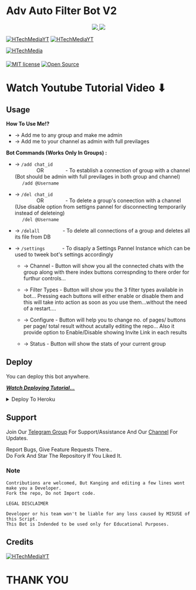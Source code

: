 # Adv Auto Filter Bot V2

  </a>
</p>
<p align="center">
  <a href="https://github.com/HTechMediaYT/stars/HTechMediaYT/?style=social">
    <img src="https://img.shields.io/github/stars/HTechMediaYT/Adv-Auto-Filter-Bot-V3-max?label=Star&style=social">

  </a>
  
  <a href="https://github.com/HTechMediaYT/Adv-Auto-Filter-Bot-V3-max/fork">
    <img src="https://img.shields.io/github/forks/HTechMediaYT/Adv-Auto-Filter-Bot-V3-max?label=Fork&style=social">

  </a>  
</p>

[![HTechMediaYT](https://img.shields.io/badge/HTechMedia-TG--Channel-green?style=for-the-badge&logo=telegram)](https://telegram.dog/HTechMedia)         [![HTechMediaYT](https://img.shields.io/badge/HTechMedia-TG--Support-orange?style=for-the-badge&logo=telegram)](https://telegram.dog/HTechMediaSupport)

[![HTechMedia](https://img.shields.io/badge/HTechMedia-Youtube-red?style=for-the-badge&logo=youtube)](http://youtube.com/channel/UCrAM4Fg0zn7uLgAAfll-SWQ)  
ㅤㅤㅤㅤㅤㅤㅤ  
[![MIT license](https://img.shields.io/badge/License-MIT-blue?style=flat)](https://github.com/HTechMediaYT/Adv-Auto-Filter-Bot-V3-maxblob/main/LICENSE)  [![Open Source](https://badges.frapsoft.com/os/v2/open-source.svg?v=103)](https://github.com/HTechMediaYT/Adv-Auto-Filter-Bot-V3-max)



# Watch Youtube Tutorial Video ⬇

## Usage

**__How To Use Me!?__**

* -> Add me to any group and make me admin<br>
* -> Add me to your channel as admin with full previlages

**Bot Commands (Works Only In Groups) :**


  * -> `/add chat_id`<br>
     &nbsp;&nbsp;&nbsp;&nbsp;&nbsp;&nbsp;&nbsp;&nbsp;&nbsp;&nbsp;&nbsp;&nbsp;&nbsp;&nbsp;
OR
     &nbsp;&nbsp;&nbsp;&nbsp;&nbsp;&nbsp;&nbsp;&nbsp;&nbsp;&nbsp;&nbsp;&nbsp;&nbsp;&nbsp;- To establish a connection of group with a channel (Bot should be admin with full previlages in both group and channel)<br>
    &nbsp;&nbsp;&nbsp;&nbsp;&nbsp;`/add @Username`


  * -> `/del chat_id`<br>
     &nbsp;&nbsp;&nbsp;&nbsp;&nbsp;&nbsp;&nbsp;&nbsp;&nbsp;&nbsp;&nbsp;&nbsp;&nbsp;&nbsp;
OR 
    &nbsp;&nbsp;&nbsp;&nbsp;&nbsp;&nbsp;&nbsp;&nbsp;&nbsp;&nbsp;&nbsp;&nbsp;&nbsp;&nbsp;- To delete a group's coneection with a channel (Use disable option from settigns pannel for disconnecting temporarily instead of deleteing)<br>
    &nbsp;&nbsp;&nbsp;&nbsp; `/del @Username`


  * -> `/delall`&nbsp;&nbsp;&nbsp;&nbsp;&nbsp;&nbsp;&nbsp;&nbsp;&nbsp;&nbsp;&nbsp;&nbsp;&nbsp;&nbsp;&nbsp; - To delete all connections of a group and deletes all its file from DB
  
  * -> `/settings`&nbsp;&nbsp;&nbsp;&nbsp;&nbsp;&nbsp;&nbsp;&nbsp;&nbsp;&nbsp;&nbsp; -  To disaply a Settings Pannel Instance which can be used to tweek bot's settings accordingly

    * -> Channel - Button will show you all the connected chats with the group along with there index buttons correspnding to there order for furthur controls...

    * -> Filter Types - Button will show you the 3 filter types available in bot... Pressing each buttons will either enable or disable them and this will take into action as soon as you use them...without the need of a restart....

    * -> Configure - Button will help you to change no. of pages/ buttons per page/ total result without acutally editing the repo... Also it provide option to Enable/Disable  showing Invite Link in each results

    * -> Status - Button will show the stats of your current group


## Deploy
You can deploy this bot anywhere.

<i>**[Watch Deploying Tutorial...](https://youtu.be/KTearEPhumc)**</i>

<details><summary>Deploy To Heroku</summary>
<p>
<br>
<a href="https://heroku.com/deploy?template=https://github.com/HTechMediaYT/Auto-Filter-Bot-Max/tree/main">
  <img src="https://www.herokucdn.com/deploy/button.svg" alt="Deploy">
</a>
</p>
</details>

## Support   
Join Our [Telegram Group](https://www.telegram.dog/HTechMediaSupport) For Support/Assistance And Our [Channel](https://www.telegram.dog/HTechMedia) For Updates.   
   
Report Bugs, Give Feature Requests There..   
Do Fork And Star The Repository If You Liked It.


### Note

```
Contributions are welcomed, But Kanging and editing a few lines wont make you a Developer.
Fork the repo, Do not Import code.

```

```
LEGAL DISCLAIMER

Developer or his team won't be liable for any loss caused by MISUSE of this Script.
This Bot is Indended to be used only for Educational Purposes.

```

## Credits

[![HTechMediaYT](https://img.shields.io/badge/HTechMedia-Youtube-red?style=for-the-badge&logo=youtube)](http://youtube.com/channel/UCrAM4Fg0zn7uLgAAfll-SWQ)


# THANK YOU
